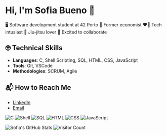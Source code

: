 # Hi, I'm Sofia Bueno 👋

🖥️ Software development student at 42 Porto
🤑 Former economist
❤️‍🔥 Tech intusiast
🥋 Jiu-jitsu lover
🚀 Excited to collaborate

## 🤓 Technical Skills
- **Languages**: C, Shell Scripting, SQL, HTML, CSS, JavaScript
- **Tools**: Git, VSCode
- **Methodologies**: SCRUM, Agile

## 📬 How to Reach Me
- [LinkedIn](https://www.linkedin.com/in/sofiabuenos)
- [Email](mailto:sofiabuenos@outlook.com)

![C](https://img.shields.io/badge/-C-00599C?style=flat-square&logo=c)
![Shell](https://img.shields.io/badge/-Shell-4EAA25?style=flat-square&logo=gnu-bash)
![SQL](https://img.shields.io/badge/-SQL-CC2927?style=flat-square&logo=MicrosoftSQLServer)
![HTML](https://img.shields.io/badge/-HTML-E34F26?style=flat-square&logo=html5)
![CSS](https://img.shields.io/badge/-CSS-1572B6?style=flat-square&logo=css3)
![JavaScript](https://img.shields.io/badge/-JavaScript-F7DF1E?style=flat-square&logo=javascript)

![Sofia's GitHub Stats](https://github-readme-stats.vercel.app/api?username=sofiabuenos&show_icons=true&theme=dracula)
![Visitor Count](https://visitor-badge.glitch.me/badge?page_id=sofiabuenos)


<!---
sofiabuenos/sofiabuenos is a ✨ special ✨ repository because its `README.md` (this file) appears on your GitHub profile.
You can click the Preview link to take a look at your changes.
--->
